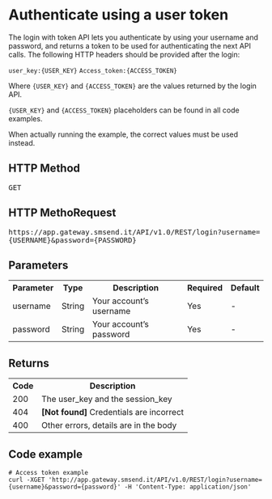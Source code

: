 <h1>Authenticate using a user token</h1>
<p>The login with token API lets you authenticate by using your username and password, and returns a token to be used for authenticating the next API calls. The following HTTP headers should be provided after the login:</p>
<code>user_key:{USER_KEY}</code> <code>Access_token:{ACCESS_TOKEN}</code>
<p>Where <code>{USER_KEY}</code> and <code>{ACCESS_TOKEN}</code> are the values returned by the login API.</p>
<p><code>{USER_KEY}</code> and <code>{ACCESS_TOKEN}</code> placeholders can be found in all code examples.</p>
<p>When actually running the example, the correct values must be used instead.</p>
<h2>HTTP Method</h2>
<kbd>GET</kbd>
<h2>HTTP MethoRequest</h2>
<kbd>https://app.gateway.smsend.it/API/v1.0/REST/login?username={USERNAME}&password={PASSWORD}</kbd>
<h2>Parameters</h2>
<table>
  <tbody>
    <tr>
      <th>Parameter</th>
      <th>Type</th>
      <th>Description</th>
      <th>Required</th>
      <th>Default</th>
    </tr>
    <tr>
      <td>username</td>
      <td>String</td>
      <td>Your account’s username</td>
      <td>Yes</td>
      <td>-</td>
    </tr>
    <tr>
      <td>password</td>
      <td>String</td>
      <td>Your account’s password</td>
      <td>Yes</td>
      <td>-</td>
    </tr>
  </tbody>
</table>
<h2>Returns</h2>
<table>
  <tbody>
    <tr>
      <th>Code</th>
      <th>Description</th>
    </tr>
    <tr>
      <td>200</td>
      <td>The user_key and the session_key</td>
    </tr>
    <tr>
      <td>404</td>
      <td><strong>[Not found]</strong> Credentials are incorrect</td>
    </tr>
    <tr>
      <td>400</td>
      <td>Other errors, details are in the body</td>
    </tr>
  </tbody>
</table>
<h2>Code example</h2>
<pre><code># Access token example
curl -XGET 'http://app.gateway.smsend.it/API/v1.0/REST/login?username={username}&password={password}' -H 'Content-Type: application/json'</code></pre>
